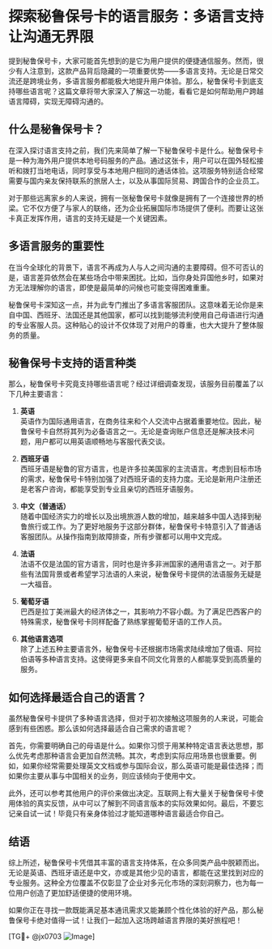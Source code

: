 # 探索秘鲁保号卡的语言服务：多语言支持让沟通无界限

提到秘鲁保号卡，大家可能首先想到的是它为用户提供的便捷通信服务。然而，很少有人注意到，这款产品背后隐藏的一项重要优势——多语言支持。无论是日常交流还是跨境业务，多语言服务都能极大地提升用户体验。那么，秘鲁保号卡到底支持哪些语言呢？这篇文章将带大家深入了解这一功能，看看它是如何帮助用户跨越语言障碍，实现无障碍沟通的。

## 什么是秘鲁保号卡？

在深入探讨语言支持之前，我们先来简单了解一下秘鲁保号卡是什么。秘鲁保号卡是一种为海外用户提供本地号码服务的产品。通过这张卡，用户可以在国外轻松接听和拨打当地电话，同时享受与本地用户相同的通话体验。这项服务特别适合经常需要与国内亲友保持联系的旅居人士，以及从事国际贸易、跨国合作的企业员工。

对于那些远离家乡的人来说，拥有一张秘鲁保号卡就像是拥有了一个连接世界的桥梁。它不仅方便了与家人的联络，还为企业拓展国际市场提供了便利。而要让这张卡真正发挥作用，语言的支持无疑是一个关键因素。

## 多语言服务的重要性

在当今全球化的背景下，语言不再成为人与人之间沟通的主要障碍。但不可否认的是，语言差异依然会在某些场合中带来困扰。比如，当你身处异国他乡时，如果对方无法理解你的语言，即使是最简单的问候也可能变得困难重重。

秘鲁保号卡深知这一点，并为此专门推出了多语言客服团队。这意味着无论你是来自中国、西班牙、法国还是其他国家，都可以找到能够流利使用自己母语进行沟通的专业客服人员。这种贴心的设计不仅体现了对用户的尊重，也大大提升了整体服务的质量。

## 秘鲁保号卡支持的语言种类

那么，秘鲁保号卡究竟支持哪些语言呢？经过详细调查发现，该服务目前覆盖了以下几种主要语言：

1. **英语**  
   英语作为国际通用语言，在商务往来和个人交流中占据着重要地位。因此，秘鲁保号卡自然将其列为必备语言之一。无论是查询账户信息还是解决技术问题，用户都可以用英语顺畅地与客服代表交谈。

2. **西班牙语**  
   西班牙语是秘鲁的官方语言，也是许多拉美国家的主流语言。考虑到目标市场的需求，秘鲁保号卡特别加强了对西班牙语的支持力度。无论是新用户注册还是老客户咨询，都能享受到专业且亲切的西班牙语服务。

3. **中文（普通话）**  
   随着中国经济实力的增长以及出境旅游人数的增加，越来越多中国人选择到秘鲁旅行或工作。为了更好地服务于这部分群体，秘鲁保号卡特意引入了普通话客服团队。从操作指南到故障排查，所有步骤都可以用中文完成。

4. **法语**  
   法语不仅是法国的官方语言，同时也是许多非洲国家的通用语言之一。对于那些有法国背景或者希望学习法语的人来说，秘鲁保号卡提供的法语服务无疑是一大福音。

5. **葡萄牙语**  
   巴西是拉丁美洲最大的经济体之一，其影响力不容小觑。为了满足巴西客户的特殊需求，秘鲁保号卡同样配备了熟练掌握葡萄牙语的工作人员。

6. **其他语言选项**  
   除了上述五种主要语言外，秘鲁保号卡还根据市场需求陆续增加了俄语、阿拉伯语等多种语言支持。这使得更多来自不同文化背景的人都能享受到高质量的服务。

## 如何选择最适合自己的语言？

虽然秘鲁保号卡提供了多种语言选择，但对于初次接触这项服务的人来说，可能会感到有些困惑。那么该如何选择最适合自己需求的语言呢？

首先，你需要明确自己的母语是什么。如果你习惯于用某种特定语言表达思想，那么优先考虑那种语言会更加自然流畅。其次，考虑到实际应用场景也很重要。例如，如果你经常需要处理英文文档或参与国际会议，那么英语可能是最佳选择；而如果你主要从事与中国相关的业务，则应该倾向于使用中文。

此外，还可以参考其他用户的评价来做出决定。互联网上有大量关于秘鲁保号卡使用体验的真实反馈，从中可以了解到不同语言版本的实际效果如何。最后，不要忘记亲自试一试！毕竟只有亲身体验过才能知道哪种语言最适合你自己。

## 结语

综上所述，秘鲁保号卡凭借其丰富的语言支持体系，在众多同类产品中脱颖而出。无论是英语、西班牙语还是中文，亦或是其他少见的语言，都能在这里找到对应的专业服务。这种全方位覆盖不仅彰显了企业对多元化市场的深刻洞察力，也为每一位用户创造了更加舒适便捷的使用环境。

如果你正在寻找一款既能满足基本通讯需求又能兼顾个性化体验的好产品，那么秘鲁保号卡绝对值得一试！让我们一起加入这场跨越语言界限的美好旅程吧！

[TG💪+ @jx0703 ![Image](https://github.com/user-attachments/assets/dbca1d08-cadb-493c-b0ec-ad6f7a83f270)]